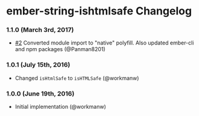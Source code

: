 # ember-string-ishtmlsafe Changelog

### 1.1.0 (March 3rd, 2017)

- [#2](https://github.com/workmanw/ember-string-ishtmlsafe-polyfill/pull/2) Converted module import to "native" polyfill. Also updated ember-cli and npm packages (@Panman8201)

### 1.0.1 (July 15th, 2016)

- Changed `isHtmlSafe` to `isHTMLSafe` (@workmanw)

### 1.0.0 (June 19th, 2016)

- Initial implementation (@workmanw)

